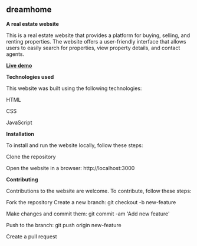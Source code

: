 ## dreamhome

**A real estate website**

This is a real estate website that provides a platform for buying, selling, and renting properties. The website offers a user-friendly interface that allows users to easily search for properties, view property details, and contact agents.

**[Live demo](https://dreamhomeorg.vercel.app/)**

**Technologies used**

This website was built using the following technologies:

HTML

CSS

JavaScript


**Installation**

To install and run the website locally, follow these steps:

Clone the repository

Open the website in a browser: http://localhost:3000

**Contributing**

Contributions to the website are welcome. To contribute, follow these steps:

Fork the repository
Create a new branch: git checkout -b new-feature

Make changes and commit them: git commit -am 'Add new feature'

Push to the branch: git push origin new-feature

Create a pull request
